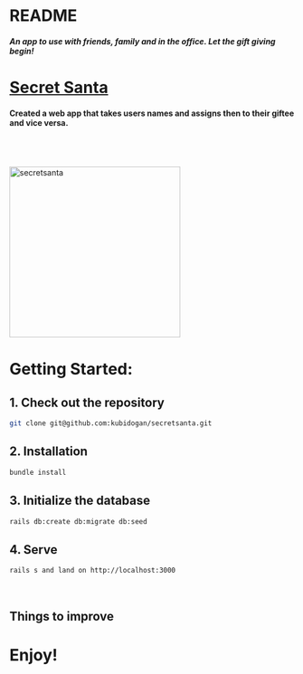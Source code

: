 # README
<h5>An app to use with friends, family and in the office. Let the gift giving begin! </h5>

<a href="#"><h1>Secret Santa</h1></a>

<h4>Created a web app that takes users names and assigns then to their giftee and vice versa. </h4>
<br>

<br>

<br>


<img width="302" alt="secretsanta" src="http://g.recordit.co/3ix64SVNGN.gif">




# Getting Started:

## 1. Check out the repository
```sh
git clone git@github.com:kubidogan/secretsanta.git

```
## 2. Installation
```sh
bundle install
```
## 3. Initialize the database
```sh
rails db:create db:migrate db:seed
```
## 4. Serve
```sh
rails s and land on http://localhost:3000
```
<br>

<h2>Things to improve</h2>


# Enjoy!
